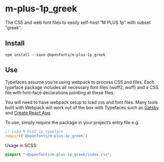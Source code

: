 
# m-plus-1p_greek

The CSS and web font files to easily self-host “M PLUS 1p” with subset "greek".

## Install

`npm install --save @openfonts/m-plus-1p_greek`

## Use

Typefaces assume you’re using webpack to process CSS and files. Each typeface
package includes all necessary font files (woff2, woff) and a CSS file with
font-face declarations pointing at these files.

You will need to have webpack setup to load css and font files. Many tools built
with Webpack will work out of the box with Typefaces such as [Gatsby](https://github.com/gatsbyjs/gatsby)
and [Create React App](https://github.com/facebookincubator/create-react-app).

To use, simply require the package in your project’s entry file e.g.

```javascript
// Load M PLUS 1p typeface
require('@openfonts/m-plus-1p_greek')
```

Usage in SCSS:
```scss
@import "~@openfonts/m-plus-1p_greek/index.css";
```

